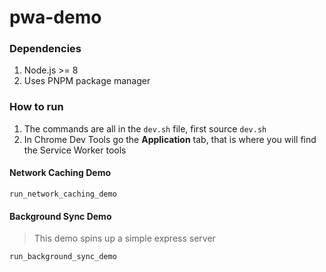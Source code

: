 # pwa-demo

### Dependencies

1. Node.js >= 8
2. Uses PNPM package manager

### How to run

1. The commands are all in the `dev.sh` file, first source `dev.sh`
2. In Chrome Dev Tools go the **Application** tab, that is where you will find the Service Worker tools

#### Network Caching Demo

```shell
run_network_caching_demo
```

#### Background Sync Demo

> This demo spins up a simple express server

```shell
run_background_sync_demo
```
